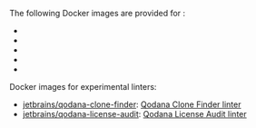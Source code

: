[//]: # (title: Qodana Docker images)

The following Docker images are provided for [](linters.md):

- [](qodana-jvm-docker-readme.xml)
- [](qodana-jvm-community-docker-readme.xml)
- [](qodana-jvm-android-docker-readme.xml)
- [](qodana-php-docker-readme.xml)
- [](qodana-python-docker-readme.xml)

Docker images for experimental linters:

- [jetbrains/qodana-clone-finder](https://hub.docker.com/r/jetbrains/qodana-clone-finder): [Qodana Clone Finder linter](clone-finder-docker-readme.md)
- [jetbrains/qodana-license-audit](https://hub.docker.com/r/jetbrains/qodana-license-audit): [Qodana License Audit linter](license-audit-docker-readme.md)
